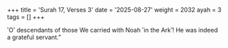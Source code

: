 +++
title = 'Surah 17, Verses 3'
date = '2025-08-27'
weight = 2032
ayah = 3
tags = []
+++

˹O˺ descendants of those We carried with Noah ˹in the Ark˺! He was indeed a grateful servant.”